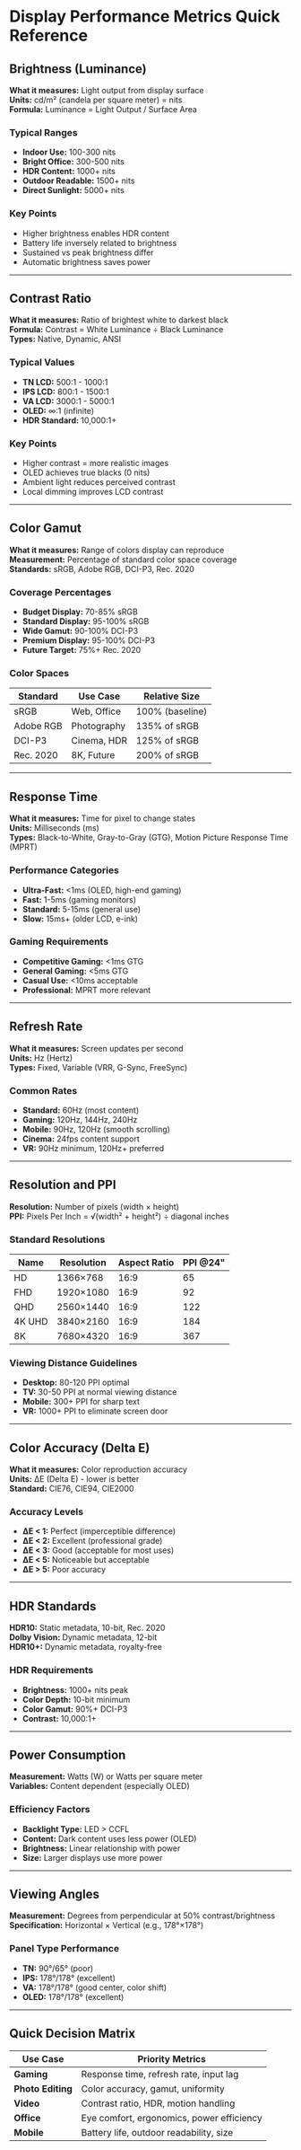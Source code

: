 # Display Performance Metrics Quick Reference

## Brightness (Luminance)
**What it measures:** Light output from display surface  
**Units:** cd/m² (candela per square meter) = nits  
**Formula:** Luminance = Light Output / Surface Area

### Typical Ranges
- **Indoor Use:** 100-300 nits
- **Bright Office:** 300-500 nits  
- **HDR Content:** 1000+ nits
- **Outdoor Readable:** 1500+ nits
- **Direct Sunlight:** 5000+ nits

### Key Points
- Higher brightness enables HDR content
- Battery life inversely related to brightness
- Sustained vs peak brightness differ
- Automatic brightness saves power

---

## Contrast Ratio
**What it measures:** Ratio of brightest white to darkest black  
**Formula:** Contrast = White Luminance ÷ Black Luminance  
**Types:** Native, Dynamic, ANSI

### Typical Values
- **TN LCD:** 500:1 - 1000:1
- **IPS LCD:** 800:1 - 1500:1  
- **VA LCD:** 3000:1 - 5000:1
- **OLED:** ∞:1 (infinite)
- **HDR Standard:** 10,000:1+

### Key Points
- Higher contrast = more realistic images
- OLED achieves true blacks (0 nits)
- Ambient light reduces perceived contrast
- Local dimming improves LCD contrast

---

## Color Gamut
**What it measures:** Range of colors display can reproduce  
**Measurement:** Percentage of standard color space coverage  
**Standards:** sRGB, Adobe RGB, DCI-P3, Rec. 2020

### Coverage Percentages
- **Budget Display:** 70-85% sRGB
- **Standard Display:** 95-100% sRGB
- **Wide Gamut:** 90-100% DCI-P3
- **Premium Display:** 95-100% DCI-P3
- **Future Target:** 75%+ Rec. 2020

### Color Spaces
| Standard | Use Case | Relative Size |
|----------|----------|---------------|
| sRGB | Web, Office | 100% (baseline) |
| Adobe RGB | Photography | 135% of sRGB |
| DCI-P3 | Cinema, HDR | 125% of sRGB |
| Rec. 2020 | 8K, Future | 200% of sRGB |

---

## Response Time
**What it measures:** Time for pixel to change states  
**Units:** Milliseconds (ms)  
**Types:** Black-to-White, Gray-to-Gray (GTG), Motion Picture Response Time (MPRT)

### Performance Categories
- **Ultra-Fast:** <1ms (OLED, high-end gaming)
- **Fast:** 1-5ms (gaming monitors)
- **Standard:** 5-15ms (general use)
- **Slow:** 15ms+ (older LCD, e-ink)

### Gaming Requirements
- **Competitive Gaming:** <1ms GTG
- **General Gaming:** <5ms GTG
- **Casual Use:** <10ms acceptable
- **Professional:** MPRT more relevant

---

## Refresh Rate
**What it measures:** Screen updates per second  
**Units:** Hz (Hertz)  
**Types:** Fixed, Variable (VRR, G-Sync, FreeSync)

### Common Rates
- **Standard:** 60Hz (most content)
- **Gaming:** 120Hz, 144Hz, 240Hz
- **Mobile:** 90Hz, 120Hz (smooth scrolling)
- **Cinema:** 24fps content support
- **VR:** 90Hz minimum, 120Hz+ preferred

---

## Resolution and PPI
**Resolution:** Number of pixels (width × height)  
**PPI:** Pixels Per Inch = √(width² + height²) ÷ diagonal inches

### Standard Resolutions
| Name | Resolution | Aspect Ratio | PPI @24" |
|------|------------|--------------|----------|
| HD | 1366×768 | 16:9 | 65 |
| FHD | 1920×1080 | 16:9 | 92 |
| QHD | 2560×1440 | 16:9 | 122 |
| 4K UHD | 3840×2160 | 16:9 | 184 |
| 8K | 7680×4320 | 16:9 | 367 |

### Viewing Distance Guidelines
- **Desktop:** 80-120 PPI optimal
- **TV:** 30-50 PPI at normal viewing distance
- **Mobile:** 300+ PPI for sharp text
- **VR:** 1000+ PPI to eliminate screen door

---

## Color Accuracy (Delta E)
**What it measures:** Color reproduction accuracy  
**Units:** ΔE (Delta E) - lower is better  
**Standard:** CIE76, CIE94, CIE2000

### Accuracy Levels
- **ΔE < 1:** Perfect (imperceptible difference)
- **ΔE < 2:** Excellent (professional grade)
- **ΔE < 3:** Good (acceptable for most uses)
- **ΔE < 5:** Noticeable but acceptable
- **ΔE > 5:** Poor accuracy

---

## HDR Standards
**HDR10:** Static metadata, 10-bit, Rec. 2020  
**Dolby Vision:** Dynamic metadata, 12-bit  
**HDR10+:** Dynamic metadata, royalty-free

### HDR Requirements
- **Brightness:** 1000+ nits peak
- **Color Depth:** 10-bit minimum
- **Color Gamut:** 90%+ DCI-P3
- **Contrast:** 10,000:1+

---

## Power Consumption
**Measurement:** Watts (W) or Watts per square meter  
**Variables:** Content dependent (especially OLED)

### Efficiency Factors
- **Backlight Type:** LED > CCFL
- **Content:** Dark content uses less power (OLED)
- **Brightness:** Linear relationship with power
- **Size:** Larger displays use more power

---

## Viewing Angles
**Measurement:** Degrees from perpendicular at 50% contrast/brightness  
**Specification:** Horizontal × Vertical (e.g., 178°×178°)

### Panel Type Performance
- **TN:** 90°/65° (poor)
- **IPS:** 178°/178° (excellent)
- **VA:** 178°/178° (good center, color shift)
- **OLED:** 178°/178° (excellent)

---

## Quick Decision Matrix
| Use Case | Priority Metrics |
|----------|------------------|
| **Gaming** | Response time, refresh rate, input lag |
| **Photo Editing** | Color accuracy, gamut, uniformity |
| **Video** | Contrast ratio, HDR, motion handling |
| **Office** | Eye comfort, ergonomics, power efficiency |
| **Mobile** | Battery life, outdoor readability, size |